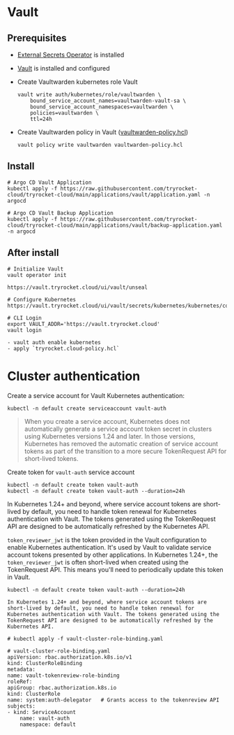 # Vault

## Prerequisites

- [External Secrets Operator](https://external-secrets.io/latest/) is installed

- [Vault](https://www.vaultproject.io/) is installed and configured

- Create Vaultwarden kubernetes role Vault

      vault write auth/kubernetes/role/vaultwarden \
          bound_service_account_names=vaultwarden-vault-sa \
          bound_service_account_namespaces=vaultwarden \
          policies=vaultwarden \
          ttl=24h

- Create Vaultwarden policy in Vault ([vaultwarden-policy.hcl](/applications/vaultwarden/overlays/production/vaultwarden-policy.hcl))
    
      vault policy write vaultwarden vaultwarden-policy.hcl

## Install
    
    # Argo CD Vault Application
    kubectl apply -f https://raw.githubusercontent.com/tryrocket-cloud/tryrocket-cloud/main/applications/vault/application.yaml -n argocd

    # Argo CD Vault Backup Application
    kubectl apply -f https://raw.githubusercontent.com/tryrocket-cloud/tryrocket-cloud/main/applications/vault/backup-application.yaml -n argocd

## After install

    # Initialize Vault
    vault operator init

    https://vault.tryrocket.cloud/ui/vault/unseal

    # Configure Kubernetes 
    https://vault.tryrocket.cloud/ui/vault/secrets/kubernetes/kubernetes/configuration

    # CLI Login
    export VAULT_ADDR='https://vault.tryrocket.cloud'
    vault login

    - vault auth enable kubernetes
    - apply `tryrocket.cloud-policy.hcl`


# Cluster authentication

Create a service account for Vault Kubernetes authentication:

    kubectl -n default create serviceaccount vault-auth

> When you create a service account, Kubernetes does not automatically generate a service account token secret in clusters using Kubernetes versions 1.24 and later. In those versions, Kubernetes has removed the automatic creation of service account tokens as part of the transition to a more secure TokenRequest API for short-lived tokens.

Create token for `vault-auth` service account

    kubectl -n default create token vault-auth
    kubectl -n default create token vault-auth --duration=24h

In Kubernetes 1.24+ and beyond, where service account tokens are short-lived by default, you need to handle token renewal for Kubernetes authentication with Vault. The tokens generated using the TokenRequest API are designed to be automatically refreshed by the Kubernetes API. 

`token_reviewer_jwt` is the token provided in the Vault configuration to enable Kubernetes authentication. It's used by Vault to validate service account tokens presented by other applications. In Kubernetes 1.24+, the `token_reviewer_jwt` is often short-lived when created using the TokenRequest API. This means you'll need to periodically update this token in Vault.

    
    kubectl -n default create token vault-auth --duration=24h

    In Kubernetes 1.24+ and beyond, where service account tokens are short-lived by default, you need to handle token renewal for Kubernetes authentication with Vault. The tokens generated using the TokenRequest API are designed to be automatically refreshed by the Kubernetes API. 

    # kubectl apply -f vault-cluster-role-binding.yaml

    # vault-cluster-role-binding.yaml
    apiVersion: rbac.authorization.k8s.io/v1
    kind: ClusterRoleBinding
    metadata:
    name: vault-tokenreview-role-binding
    roleRef:
    apiGroup: rbac.authorization.k8s.io
    kind: ClusterRole
    name: system:auth-delegator   # Grants access to the tokenreview API
    subjects:
    - kind: ServiceAccount
        name: vault-auth
        namespace: default

